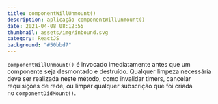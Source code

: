 ```yaml
---
title: componentWillUnmount()
description: aplicação componentWillUnmount()
date: 2021-04-08 08:12:55
thumbnail: assets/img/inbound.svg
category: ReactJS
background: "#50bbd7"
---
```

`componentWillUnmount()` é invocado imediatamente antes que um componente seja desmontado e destruído. Qualquer limpeza necessária deve ser realizada neste método, como invalidar timers, cancelar requisições de rede, ou limpar qualquer subscrição que foi criada no `componentDidMount()`.